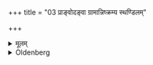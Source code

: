 +++
title = "03 प्राङ्वोदङ्वा ग्रामान्निष्क्रम्य स्थण्डिलम्"

+++

<details><summary>मूलम्</summary>

प्राङ्वोदङ्वा ग्रामान्निष्क्रम्य स्थण्डिलं समूह्य पर्वते वाऽऽरण्यैर्गोमयैस्तापयित्वाऽङ्गारानपोह्यास्येन जुहुयात् ३
</details>

<details><summary>Oldenberg</summary>

3. Now another (ceremony performed with the same verse). He should go out of the village in an eastern or northern direction, should brush up an elevated surface, or (should raise it) on a mountain with the dung of beasts of the forest, should set it on

fire, should sweep the coals away (from that surface), and should make an oblation (of butter) with his mouth.
</details>
